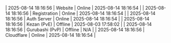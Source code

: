 | 2025-08-14 18:16:56 | Website | Online | 2025-08-14 18:16:54 |
| 2025-08-14 18:16:56 | Registration | Online | 2025-08-14 18:16:54 |
| 2025-08-14 18:16:56 | Auth Server | Online | 2025-08-14 18:16:54 |
| 2025-08-14 18:16:56 | Kezan (PvE) | Offline | 2025-08-03 17:58:02 |
| 2025-08-14 18:16:56 | Gurubashi (PvP) | Offline | N/A |
| 2025-08-14 18:16:56 | Cloudflare | Online | 2025-08-14 18:16:54 |
